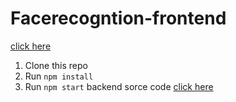 # Facerecogntion-frontend
 [click here](https://smart-facedetect1.herokuapp.com/)
 
1. Clone this repo
2. Run `npm install`
3. Run `npm start`
 backend sorce code
 [click here](https://github.com/Rajiv5055/Facerecognition-backend)
